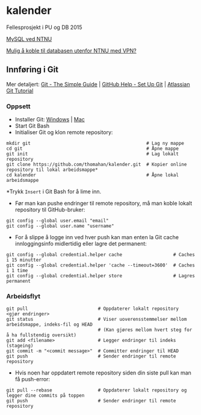 # kalender
Fellesprosjekt i PU og DB 2015

[MySQL ved NTNU](https://innsida.ntnu.no/wiki/-/wiki/Norsk/Bruke+MySQL+ved+NTNU)

[Mulig å koble til databasen utenfor NTNU med VPN?](https://innsida.ntnu.no/wiki/-/wiki/Norsk/installere+VPN)

## Innføring i Git
Mer detaljert: [Git - The Simple Guide](http://rogerdudler.github.io/git-guide/) | 
[GitHub Help - Set Up Git](https://help.github.com/articles/set-up-git/) | 
[Atlassian Git Tutorial](https://www.atlassian.com/git/tutorials/comparing-workflows/centralized-workflow)

### Oppsett
- Installer Git: [Windows](http://msysgit.github.io/) | [Mac](https://code.google.com/p/git-osx-installer/downloads/list?can=3)
- Start Git Bash
- Initialiser Git og klon remote repository:
```
mkdir git                                           # Lag ny mappe
cd git                                              # Åpne mappe
git init                                            # Lag lokalt repository
git clone https://github.com/thomahan/kalender.git  # Kopier online repository til lokal arbeidsmappe*
cd kalender                                         # Åpne lokal arbeidsmappe
```
*Trykk `Insert` i Git Bash for å lime inn.
- Før man kan pushe endringer til remote repository, må man koble lokalt repository til GitHub-bruker:
```
git config --global user.email "email"
git config --global user.name "username"
```
- For å slippe å logge inn ved hver push kan man enten la Git cache innloggingsinfo midlertidig eller lagre det permanent:
```
git config --global credential.helper cache                   # Caches i 15 minutter
git config --global credential.helper 'cache --timeout=3600'  # Caches i 1 time
git config --global credential.helper store                   # Lagres permanent
```

### Arbeidsflyt
```
git pull                          # Oppdaterer lokalt repository
<gjør endringer>
git status                        # Viser uoverensstemmelser mellom arbeidsmappe, indeks-fil og HEAD
                                  # (Kan gjøres mellom hvert steg for å ha fullstendig oversikt)
git add <filename>                # Legger endringer til indeks (stageing)
git commit -m "<commit message>"  # Committer endringer til HEAD
git push                          # Sender endringer til remote repository
```
- Hvis noen har oppdatert remote repository siden din siste pull kan man få push-error:
```
git pull --rebase                 # Oppdaterer lokalt repository og legger dine commits på toppen
git push                          # Sender endringer til remote repository
```
